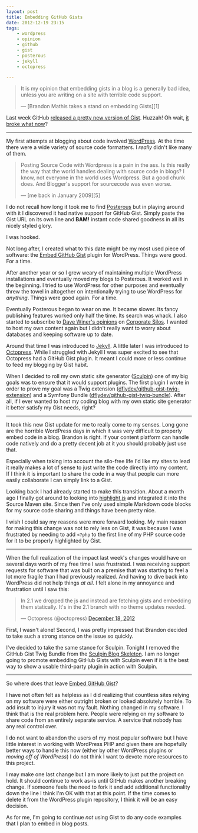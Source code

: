 ```yaml
---
layout: post
title: Embedding GitHub Gists
date: 2012-12-19 23:15
tags:
    - wordpress
    - opinion
    - github
    - gist
    - posterous
    - jekyll
    - octopress

---
```


> It is my opinion that embedding gists in a blog is a generally bad idea,
> unless you are writing on a site with terrible code support.
> <footer>— [Brandon Mathis takes a stand on embedding Gists][1]</footer>

Last week GitHub [released a pretty new version of Gist][2]. Huzzah! Oh wait,
[it broke what now][3]?

---

My first attempts at blogging about code involved [WordPress][4]. At the time
there were a wide variety of source code formatters. I *really* didn't like
many of them.

> Posting Source Code with Wordpress is a pain in the ass. Is this really the
> way that the world handles dealing with source code in blogs? I know, not
> everyone in the world uses Wordpress. But a good chunk does. And Blogger's
> support for sourcecode was even worse.
> <footer>— [me back in January 2009][5]</footer>

I do not recall how long it took me to find [Posterous][6] but in playing around
with it I discovered it had native support for GitHub Gist. Simply paste the
Gist URL on its own line and **BAM!** instant code shared goodness in all its
nicely styled glory.

I was hooked.

Not long after, I created what to this date might be my most used piece of
software: the [Embed GitHub Gist][7] plugin for WordPress. Things were good.
For a time.

After another year or so I grew weary of maintaining multiple WordPress installations
and eventually moved my blogs to Posterous. It worked well in the beginning. I tried
to use WordPress for other purposes and eventually threw the towel in altogether
on intentionally trying to use WordPress for *anything*. Things were good again.
For a time.

Eventually Posterous began to wear on me. It became slower. Its fancy publishing
features worked only half the time. Its search was whack. I also started to subscribe
to [Dave Winer's opinions][8] on [Corporate Silos][9]. I wanted to host my own content
again but I didn't really want to worry about databases and keeping software up to date.

Around that time I was introduced to [Jekyll][10]. A little later I was introduced
to [Octopress][11]. While I struggled with Jekyll I was super excited to see that
Octopress had a GitHub Gist plugin. It meant I could more or less continue to feed my
blogging by Gist habit.

When I decided to roll my own static site generator ([Sculpin][12]) one of my big
goals was to ensure that it would support plugins. The first plugin I wrote in order
to prove my goal was a Twig extension ([dflydev/github-gist-twig-extension][13])
and a Symfony Bundle ([dflydev/github-gist-twig-bundle][14]). After all, if
I ever wanted to host my coding blog with my own static site generator it
better satisfy my Gist needs, right?

---

It took this new Gist update for me to really come to my senses. Long gone
are the horrible WordPress days in which it was very difficult to properly
embed code in a blog. Brandon is right. If your content platform can handle
code natively and do a pretty decent job at it you should probably just use
that.

Especially when taking into account the silo-free life I'd like my sites to
lead it really makes a lot of sense to just write the code directly into
my content. If I think it is important to share the code in a way that people
can more easily collaborate I can simply link to a Gist.

Looking back I had already started to make this transition. About a month ago
I finally got around to looking into [highlight.js][15] and integrated it into
the Source Maven site. Since then I've only used simple Markdown code blocks
for my source code sharing and things have been pretty nice.

I wish I could say my reasons were more forward looking. My main reason for
making this change was not to rely less on Gist, it was because I was frustrated
by needing to add `<?php` to the first line of my PHP source code for it to be
properly highlighted by Gist.

---

When the full realization of the impact last week's changes would have on
several days worth of my free time I was frustrated. I was receiving support
requests for software that was built on a premise that was starting to feel a
lot more fragile than I had previously realized. And having to dive back into
WordPress did not help things *at all*. I felt alone in my annoyance and
frustration until I saw this:

<blockquote class="twitter-tweet"><p>In 2.1 we dropped the js and instead are fetching gists and embedding them statically. It's in the 2.1 branch with no theme updates needed.</p>&mdash; Octopress (@octopress) <a href="https://twitter.com/octopress/status/281093876993912833" data-datetime="2012-12-18T17:49:37+00:00">December 18, 2012</a></blockquote>
<script async src="//platform.twitter.com/widgets.js" charset="utf-8"></script>

First, I wasn't alone! Second, I was pretty impressed that Brandon decided to
take such a strong stance on the issue so quickly.

I've decided to take the same stance for Sculpin. Tonight I removed the GitHub Gist Twig
Bundle from the [Sculpin Blog Skeleton][16]. I am no longer going to promote embedding
GitHub Gists with Sculpin even if it is the best way to show a usable third-party plugin
in action with Sculpin.

---

So where does that leave [Embed GitHub Gist][7]?

I have not often felt as helpless as I did realizing that countless sites relying
on my software were either outright broken or looked absolutely horrible. To add insult
to injury it was not my fault. Nothing changed in my software. I think that is the real
problem here. People were relying on my software to share code from an entirely separate
service. A service that nobody has any real control over.

I do not want to abandon the users of my most popular software but I have little
interest in working with WordPress PHP and given there are hopefully better ways to
handle this now (either by other WordPress plugins or *moving off of WordPress*)
I do not think I want to devote more resources to this project.

I may make one last change but I am more likely to just put the project on hold. It
should continue to work as-is until GitHub makes another breaking change. If someone
feels the need to fork it and add additional functionality down the line I think I'm
OK with that at this point. If the time comes to delete it from the WordPress plugin
repository, I think it will be an easy decision.

As for me, I'm going to continue *not* using Gist to do any code examples that
I plan to embed in blog posts.

[1]: https://twitter.com/imathis/status/281095032038113280
[2]: https://github.com/blog/1276-welcome-to-a-new-gist
[3]: http://wordpress.org/support/plugin/embed-github-gist
[4]: http://wordpress.org/
[5]: http://blog.srcmvn.com/wordpress-and-posting-source-code
[6]: https://posterous.com/
[7]: http://wordpress.org/extend/plugins/embed-github-gist/
[8]: http://scripting.com/stories/2011/09/16/corporateBloggingSilos.html
[9]: http://scripting.com/stories/2011/02/14/corporateBloggingSilosInTh.html
[10]: https://github.com/mojombo/jekyll
[11]: http://octopress.org/
[12]: http://sculpin.io
[13]: https://github.com/dflydev/dflydev-github-gist-twig-extension
[14]: https://github.com/dflydev/dflydev-github-gist-twig-bundle
[15]: http://softwaremaniacs.org/soft/highlight/en/
[16]: https://github.com/sculpin/sculpin-blog-skeleton